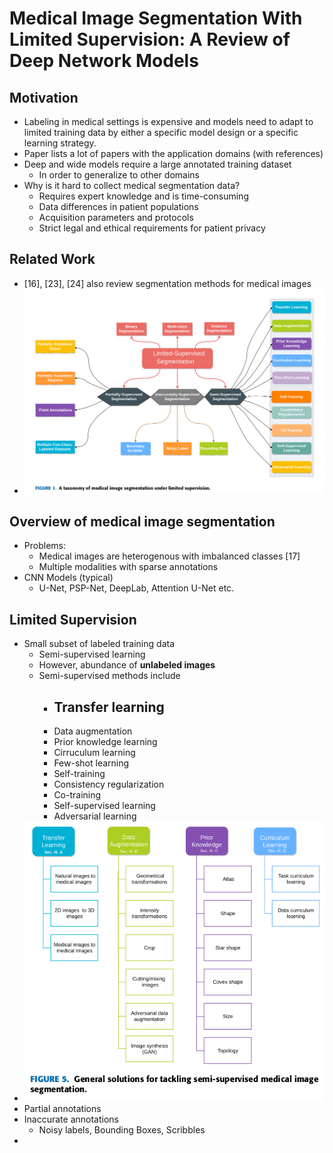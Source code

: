 # Medical Image Segmentation With Limited Supervision: A Review of Deep Network Models

## Motivation
-	Labeling in medical settings is expensive and models need to adapt to limited training data by either a specific model design or a specific learning strategy.
-	Paper lists a lot of papers with the application domains (with references)
-	Deep and wide models require a large annotated training dataset 
	-	In order to generalize to other domains
-	Why is it hard to collect medical segmentation data?
	-	Requires expert knowledge and is time-consuming
	-	Data differences in patient populations
	-	Acquisition parameters and protocols
	-	Strict legal and ethical requirements for patient privacy
## Related Work
-	[16], [23], [24] also review segmentation methods for medical images
-	![](../../images/taxonomy-limited-supervision.png)

## Overview of medical image segmentation
-	Problems:
	-	Medical images are heterogenous with imbalanced classes [17]
	-	Multiple modalities with sparse annotations
-	CNN Models (typical)
	-	U-Net, PSP-Net, DeepLab, Attention U-Net etc.

## Limited Supervision
-	Small subset of labeled training data
	-	Semi-supervised learning 
	-	However, abundance of **unlabeled images**
	-	Semi-supervised methods include
		-	Transfer learning
			-	
		-	Data augmentation
		-	Prior knowledge learning
		-	Cirruculum learning
		-	Few-shot learning
		-	Self-training
		-	Consistency regularization
		-	Co-training
		-	Self-supervised learning
		-	Adversarial learning
-	![](../../images/semi-supervised.png)
-	Partial annotations
-	Inaccurate annotations
	-	Noisy labels, Bounding Boxes, Scribbles
-	

